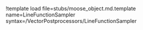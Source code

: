 !template load file=stubs/moose_object.md.template name=LineFunctionSampler syntax=/VectorPostprocessors/LineFunctionSampler